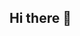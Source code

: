 ## Hi there 👋
<!--
**koteswar7sol/koteswar7sol** is a ✨ _special_ ✨ repository because its `README.md` (this file) appears on your GitHub profile.

Here are some ideas to get you started: 
Krishns
- 🔭 I’m currently working on project ...
- 🌱 I’m currently learning ...
- 👯 I’m looking to collaborate on ...
- 🤔 I’m looking for help with ...
- 💬 Ask me about ...
- 📫 How to reach me: ...
- 😄 Pronouns: ...
- ⚡ Fun fact: ...
-->
